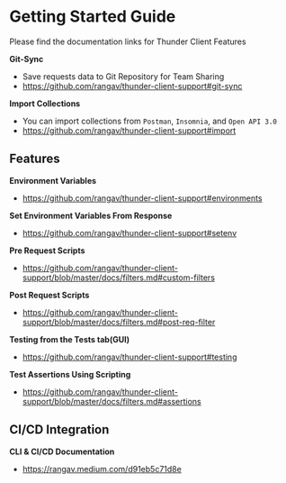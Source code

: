 # Getting Started Guide

Please find the documentation links for Thunder Client Features


**Git-Sync**
- Save requests data to Git Repository for Team Sharing
- https://github.com/rangav/thunder-client-support#git-sync

**Import Collections**
- You can import collections from `Postman`, `Insomnia`, and `Open API 3.0`
- https://github.com/rangav/thunder-client-support#import


## Features

**Environment Variables**
- https://github.com/rangav/thunder-client-support#environments
  
**Set Environment Variables From Response**
- https://github.com/rangav/thunder-client-support#setenv

**Pre Request Scripts**
- https://github.com/rangav/thunder-client-support/blob/master/docs/filters.md#custom-filters

**Post Request Scripts**
- https://github.com/rangav/thunder-client-support/blob/master/docs/filters.md#post-req-filter

**Testing from the Tests tab(GUI)**
- https://github.com/rangav/thunder-client-support#testing

**Test Assertions Using Scripting**
- https://github.com/rangav/thunder-client-support/blob/master/docs/filters.md#assertions

## CI/CD Integration

**CLI & CI/CD Documentation**
- https://rangav.medium.com/d91eb5c71d8e
